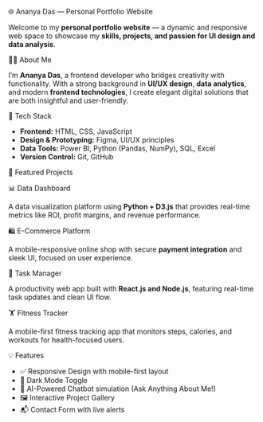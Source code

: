 🌐 Ananya Das — Personal Portfolio Website

Welcome to my **personal portfolio website** — a dynamic and responsive web space to showcase my **skills, projects, and passion for UI design and data analysis**.

 🧑‍💻 About Me

I’m **Ananya Das**, a frontend developer who bridges creativity with functionality. With a strong background in **UI/UX design**, **data analytics**, and modern **frontend technologies**, I create elegant digital solutions that are both insightful and user-friendly.


 🔧 Tech Stack

* **Frontend:** HTML, CSS, JavaScript
* **Design & Prototyping:** Figma, UI/UX principles
* **Data Tools:** Power BI, Python (Pandas, NumPy), SQL, Excel
* **Version Control:** Git, GitHub

 📁 Featured Projects

 📊 Data Dashboard

A data visualization platform using **Python + D3.js** that provides real-time metrics like ROI, profit margins, and revenue performance.

 🛍️ E-Commerce Platform

A mobile-responsive online shop with secure **payment integration** and sleek UI, focused on user experience.

📅 Task Manager

A productivity web app built with **React.js and Node.js**, featuring real-time task updates and clean UI flow.

 🏋️ Fitness Tracker

A mobile-first fitness tracking app that monitors steps, calories, and workouts for health-focused users.

 💡 Features

* ✅ Responsive Design with mobile-first layout
* 🌙 Dark Mode Toggle
* 💬 AI-Powered Chatbot simulation (Ask Anything About Me!)
* 🖼️ Interactive Project Gallery
* 📬 Contact Form with live alerts
